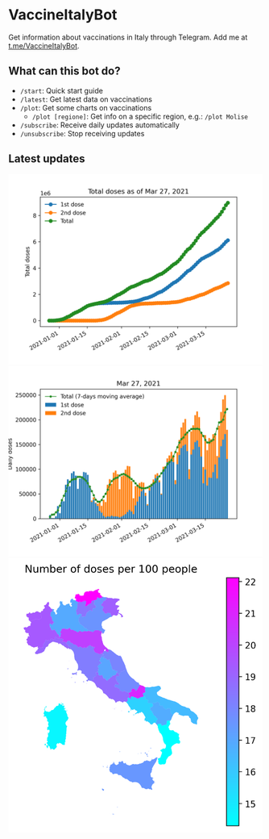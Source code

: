 # VaccineItalyBot

Get information about vaccinations in Italy through Telegram. Add me at [t.me/VaccineItalyBot](https://t.me/VaccineItalyBot).

## What can this bot do?

* `/start`: Quick start guide
* `/latest`: Get latest data on vaccinations
* `/plot`: Get some charts on vaccinations
    - `/plot [regione]`: Get info on a specific region, e.g.: `/plot Molise`
* `/subscribe`: Receive daily updates automatically
* `/unsubscribe`: Stop receiving updates 

## Latest updates

![Total doses administered.](charts/2021-03-27-total.png)
![Daily doses.](charts/2021-03-27-daily.png)
![Doses per 100 people per region](charts/2021-03-27-map.png)



